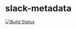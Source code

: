 # slack-metadata
[![Build Status](https://travis-ci.org/antklim/slack-metadata.svg?branch=master)](https://travis-ci.org/antklim/slack-metadata)
